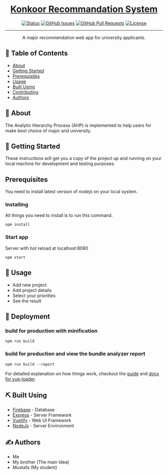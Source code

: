 <p align="center">
  <a href="" rel="noopener">
 
</p>

<h1 align="center">Konkoor Recommandation System</h1>

<div align="center">

[![Status](https://img.shields.io/badge/status-active-success.svg)]()
[![GitHub Issues](https://img.shields.io/github/issues/kylelobo/The-Documentation-Compendium.svg)](https://github.com/kylelobo/The-Documentation-Compendium/issues)
[![GitHub Pull Requests](https://img.shields.io/github/issues-pr/kylelobo/The-Documentation-Compendium.svg)](https://github.com/kylelobo/The-Documentation-Compendium/pulls)
[![License](https://img.shields.io/badge/license-MIT-blue.svg)](/LICENSE)

</div>

---

<p align="center"> A major recommendation web app for university applicants.
    <br> 
</p>

## 📝 Table of Contents

- [About](#about)
- [Getting Started](#getting_started)
- [Prerequisites](#deployment)
- [Usage](#usage)
- [Built Using](#built_using)
- [Contributing](../CONTRIBUTING.md)
- [Authors](#authors)


## 🧐 About <a name = "about"></a>
The Analytic Hierarchy Process (AHP) is implemented to help users for make best choice of 
major and university.



## 🏁 Getting Started <a name = "getting_started"></a>

These instructions will get you a copy of the project up and running on your local machine for development and testing purposes. 

## Prerequisites

You need to install latest version of *nodejs* on your local system.

### Installing

All things you need to install is to run this command.


```
npm install
```
### Start app
Server with hot reload at localhost:8080
```
npm start 
```

## 🎈 Usage <a name="usage"></a>

- Add new project
- Add project details
- Select your priorities
- See the result

## 🚀 Deployment <a name = "deployment"></a>

### build for production with minification
```
npm run build
```

### build for production and view the bundle analyzer report
```
npm run build --report
```

For detailed explanation on how things work, checkout the [guide](http://vuejs-templates.github.io/webpack/) and [docs for vue-loader](http://vuejs.github.io/vue-loader).


## ⛏️ Built Using <a name = "built_using"></a>

- [Firebase](https://firebase.google.com/)  - Database
- [Express](https://expressjs.com/) - Server Framework
- [Vuetify](https://vuetifyjs.com/) - Web UI Framework
- [NodeJs](https://nodejs.org/en/) - Server Environment

## ✍️ Authors <a name = "authors"></a>

- Me
- My brother (The main Idea)
- Mustafa (My student)
